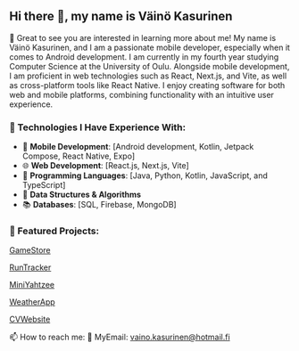## Hi there 👋, my name is Väinö Kasurinen


🌟 Great to see you are interested in learning more about me! My name is Väinö Kasurinen, and I am a passionate mobile developer, especially when it comes to Android development. I am currently in my fourth year studying Computer Science at the University of Oulu. Alongside mobile development, I am proficient in web technologies such as React, Next.js, and Vite, as well as cross-platform tools like React Native. I enjoy creating software for both web and mobile platforms, combining functionality with an intuitive user experience.

### 🔧 Technologies I Have Experience With:

- 📱 **Mobile Development**: [Android development, Kotlin, Jetpack Compose, React Native, Expo]  
- 🌐 **Web Development**: [React.js, Next.js, Vite]  
- 📜 **Programming Languages**: [Java, Python, Kotlin, JavaScript, and TypeScript]  
- 🧮 **Data Structures & Algorithms**  
- 📚 **Databases**: [SQL, Firebase, MongoDB]


### 📌 Featured Projects:

[GameStore](https://github.com/VKasurinen/Game-Store)

[RunTracker](https://github.com/VKasurinen/Runtracker)

[MiniYahtzee](https://github.com/VKasurinen/MiniYahtzee)

[WeatherApp](https://github.com/VKasurinen/WeatherApp)

[CVWebsite](https://github.com/VKasurinen/vkasurinen_portfolio)

📫 How to reach me:
📧 MyEmail: vaino.kasurinen@hotmail.fi

<!--
**VKasurinen/VKasurinen** is a ✨ _special_ ✨ repository because its `README.md` (this file) appears on your GitHub profile.

Here are some ideas to get you started:

- 🔭 I’m currently working on ...
- 🌱 I’m currently learning ...
- 👯 I’m looking to collaborate on ...
- 🤔 I’m looking for help with ...
- 💬 Ask me about ...
- 📫 How to reach me: ...
- 😄 Pronouns: ...
- ⚡ Fun fact: ...
-->
